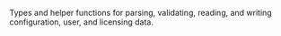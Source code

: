 Types and helper functions for parsing, validating, reading, and writing configuration, user, and licensing data.

